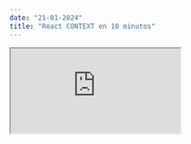 ```yaml
---
date: "21-01-2024"
title: "React CONTEXT en 10 minutos"
---
```

<iframe src="https://www.youtube.com/embed/CSm8KI7PhK8" allowfullscreen></iframe>
